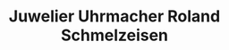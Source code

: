 ---
title: "Juwelier Uhrmacher Roland Schmelzeisen"
url: /oberwesel/juwelier-uhrmacher-roland-schmelzeisen/
shop: Schmuck
---